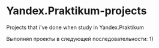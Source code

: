 # Yandex.Praktikum-projects
Projects that i've done when study in Yandex.Praktikum

Выполнял проекты в следующей последовательности:
1) 
